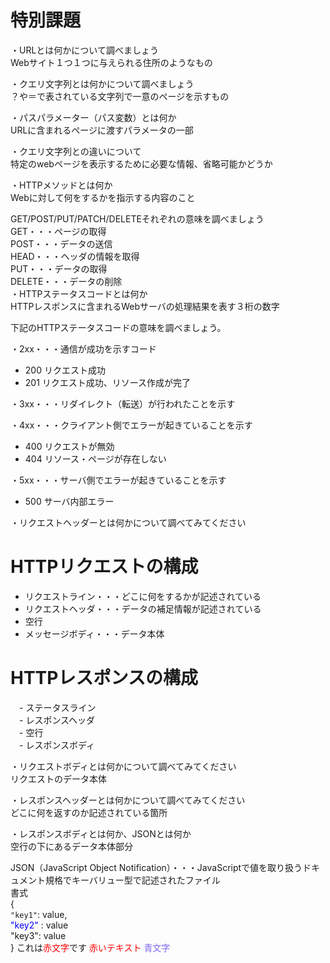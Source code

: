 # 特別課題  
・URLとは何かについて調べましょう  
Webサイト１つ１つに与えられる住所のようなもの  

・クエリ文字列とは何かについて調べましょう  
 ？や＝で表されている文字列で一意のページを示すもの

・パスパラメーター（パス変数）とは何か  
URLに含まれるページに渡すパラメータの一部 

  ・クエリ文字列との違いについて  
特定のwebページを表示するために必要な情報、省略可能かどうか  

・HTTPメソッドとは何か  
Webに対して何をするかを指示する内容のこと

GET/POST/PUT/PATCH/DELETEそれぞれの意味を調べましょう  
GET・・・ページの取得    
POST・・・データの送信  
HEAD・・・ヘッダの情報を取得  
PUT・・・データの取得  
DELETE・・・データの削除  
・HTTPステータスコードとは何か  
HTTPレスポンスに含まれるWebサーバの処理結果を表す３桁の数字

下記のHTTPステータスコードの意味を調べましょう。

・2xx・・・通信が成功を示すコード
- 200
リクエスト成功
- 201
リクエスト成功、リソース作成が完了

・3xx・・・リダイレクト（転送）が行われたことを示す

・4xx・・・クライアント側でエラーが起きていることを示す
- 400
リクエストが無効
- 404
リソース・ページが存在しない

・5xx・・・サーバ側でエラーが起きていることを示す
- 500
サーバ内部エラー

・リクエストヘッダーとは何かについて調べてみてください  
# HTTPリクエストの構成  
- リクエストライン・・・どこに何をするかが記述されている  
- リクエストヘッダ・・・データの補足情報が記述されている  
- 空行
- メッセージボディ・・・データ本体  

# HTTPレスポンスの構成  
　- ステータスライン  
　- レスポンスヘッダ  
　- 空行  
　- レスポンスボディ  

・リクエストボディとは何かについて調べてみてください  
リクエストのデータ本体  

・レスポンスヘッダーとは何かについて調べてみてください  
どこに何を返すのか記述されている箇所  

・レスポンスボディとは何か、JSONとは何か  
空行の下にあるデータ本体部分  

JSON（JavaScript Object Notification）・・・JavaScriptで値を取り扱うドキュメント規格でキーバリュー型で記述されたファイル  
書式  
{  
```"key1"```: value,  
<span style="color: blue; ">"key2"</span> : value  
"key3": value  
}
これは<span style="color: red; ">赤文字</span>です
<span style="color: red;">赤いテキスト</span>
<font color="MediumSlateBlue">青文字</font>

